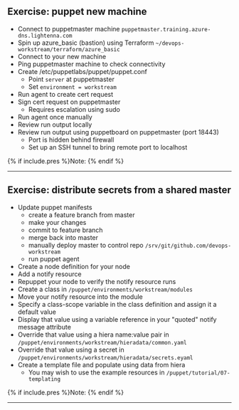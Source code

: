 
## Exercise: puppet new machine
+ Connect to puppetmaster machine
`puppetmaster.training.azure-dns.lightenna.com`
+ Spin up azure_basic (bastion) using Terraform
`~/devops-workstream/terraform/azure_basic`
+ Connect to your new machine
+ Ping puppetmaster machine to check connectivity
+ Create /etc/puppetlabs/puppet/puppet.conf
    + Point `server` at puppetmaster
    + Set `environment = workstream`
+ Run agent to create cert request
+ Sign cert request on puppetmaster
    + Requires escalation using sudo
+ Run agent once manually
+ Review run output locally
+ Review run output using puppetboard on puppetmaster (port 18443)
    + Port is hidden behind firewall
    + Set up an SSH tunnel to bring remote port to localhost

{% if include.pres %}Note: {% endif %}

---

## Exercise: distribute secrets from a shared master
+ Update puppet manifests
    + create a feature branch from master
    + make your changes
    + commit to feature branch
    + merge back into master
    + manually deploy master to control repo `/srv/git/github.com/devops-workstream`
    + run puppet agent 
+ Create a node definition for your node
+ Add a notify resource
+ Repuppet your node to verify the notify resource runs
+ Create a class in `/puppet/environments/workstream/modules`
+ Move your notify resource into the module
+ Specify a class-scope variable in the class definition and assign it a default value
+ Display that value using a variable reference in your "quoted" notify message attribute
+ Override that value using a hiera name:value pair in `/puppet/environments/workstream/hieradata/common.yaml`
+ Override that value using a secret in `/puppet/environments/workstream/hieradata/secrets.eyaml`
+ Create a template file and populate using data from hiera
    + You may wish to use the example resources in `/puppet/tutorial/07-templating`

{% if include.pres %}Note: {% endif %}

---

